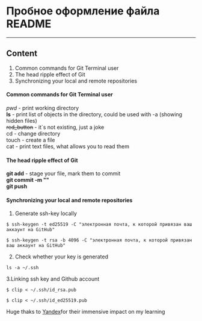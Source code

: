 # Пробное оформление файла README

---


## Content
1. Common commands for Git Terminal user
2. The head ripple effect of Git
3. Synchronizing your local and remote repositories

#### Common commands for Git Terminal user
*pwd* - print working directory  
**ls** - print list of objects in the directory, could be used with -a (showing hidden files)  
~~red_button~~ - it`s not existing, just a joke  
cd - change directory  
touch - create a file  
cat - print text files, what allows you to read them

#### The head ripple effect of Git

**git add** - stage your file, mark them to commit  
**git commit -m "<your description of your changes>"**  
**git push**  


#### Synchronizing your local and remote repositories

1. Generate ssh-key locally

```
$ ssh-keygen -t ed25519 -C "электронная почта, к которой привязан ваш аккаунт на GitHub"

$ ssh-keygen -t rsa -b 4096 -C "электронная почта, к которой привязан ваш аккаунт на GitHub"
```

2. Check whether your key is generated

```
ls -a ~/.ssh
```

3.Linking ssh key and Github account

```
$ clip < ~/.ssh/id_rsa.pub

$ clip < ~/.ssh/id_ed25519.pub 
```

Huge thaks to [Yandex](https://practicum.yandex.ru/trainer/git-basics/lesson/c6b9607c-e8bc-4446-89f9-c74522c3492f/ "it`s yandex title")for their immensive impact on my learning
